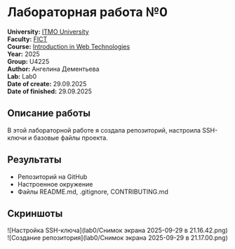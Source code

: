 # Лабораторная работа №0

**University:** [ITMO University](https://itmo.ru/ru/)  
**Faculty:** [FICT](https://fict.itmo.ru)  
**Course:** [Introduction in Web Technologies](https://itmo-ict-faculty.github.io/introduction-in-web-tech/)  
**Year:** 2025  
**Group:** U4225  
**Author:** Ангелина Дементьева  
**Lab:** Lab0  
**Date of create:** 29.09.2025  
**Date of finished:** 29.09.2025  

## Описание работы
В этой лабораторной работе я создала репозиторий, настроила SSH-ключи и базовые файлы проекта.

## Результаты
- Репозиторий на GitHub  
- Настроенное окружение  
- Файлы README.md, .gitignore, CONTRIBUTING.md

## Скриншоты

![Настройка SSH-ключа](lab0/Снимок экрана 2025-09-29 в 21.16.42.png)  
![Создание репозитория](lab0/Снимок экрана 2025-09-29 в 21.17.00.png)  
